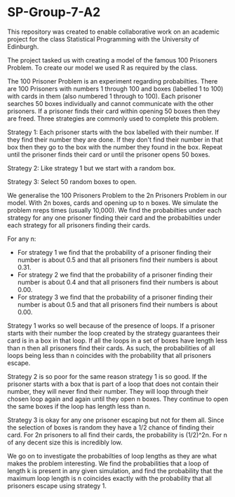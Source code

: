 # SP-Group-7-A2

This repository was created to enable collaborative work on an academic project for the class
Statistical Programming with the University of Edinburgh.

The project tasked us with creating a model of the famous 100 Prisoners Problem. To create our model
we used R as required by the class.

The 100 Prisoner Problem is an experiment regarding probabilties.
There are 100 Prisoners with numbers 1 through 100 and boxes (labelled 1 to 100) with cards in them
(also numbered 1 through to 100). Each prisoner searches 50 boxes individually and cannot communicate
with the other prisoners. If a prisoner finds their card within opening 50 boxes then they are freed.
Three strategies are commonly used to complete this problem.

Strategy 1:
Each prisoner starts with the box labelled with their number. If they find their number they are done.
If they don't find their number in that box then they go to the box with the number they found in the
box. Repeat until the prisoner finds their card or until the prisoner opens 50 boxes.

Strategy 2:
Like strategy 1 but we start with a random box.

Strategy 3:
Select 50 random boxes to open.

We generalise the 100 Prisoners Problem to the 2n Prisoners Problem in our model. With 2n boxes, cards
and opening up to n boxes. We simulate the problem nreps times (usually 10,000). We find the probabilties 
under each strategy for any one prisoner finding their card and the probabilties under each strategy for
all prisoners finding their cards.

For any n:
 - For strategy 1 we find that the probability of a prisoner finding their number is about 0.5 and that all 
   prisoners find their numbers is about 0.31.
 - For strategy 2 we find that the probability of a prisoner finding their number is about 0.4 and that all
   prisoners find their numbers is about 0.00.
 - For strategy 3 we find that the probability of a prisoner finding their number is about 0.5 and that all
   prisoners find their numbers is about 0.00.
   
 Strategy 1 works so well because of the presence of loops. If a prisoner starts with their number the loop
 created by the strategy guarantees their card is in a box in that loop. If all the loops in a set of boxes
 have length less than n then all prisoners find their cards. As such, the probabilities of all loops being
 less than n coincides with the probability that all prisoners escape.
 
 Strategy 2 is so poor for the same reason strategy 1 is so good. If the prisoner starts with a box that is
 part of a loop that does not contain their number, they will never find their number. They will loop through
 their chosen loop again and again until they open n boxes. They continue to open the same boxes if the loop
 has length less than n.
 
 Strategy 3 is okay for any one prisoner escaping but not for them all. Since the selection of boxes is random
 they have a 1/2 chance of finding their card. For 2n prisoners to all find their cards, the probability is
 (1/2)^2n. For n of any decent size this is incredibly low.
 
 We go on to investigate the probabilties of loop lengths as they are what makes the problem interesting.
 We find the probabilities that a loop of length k is present in any given simulation, and find the probability
 that the maximum loop length is n coincides exactly with the probability that all prisoners escape using
 strategy 1.

